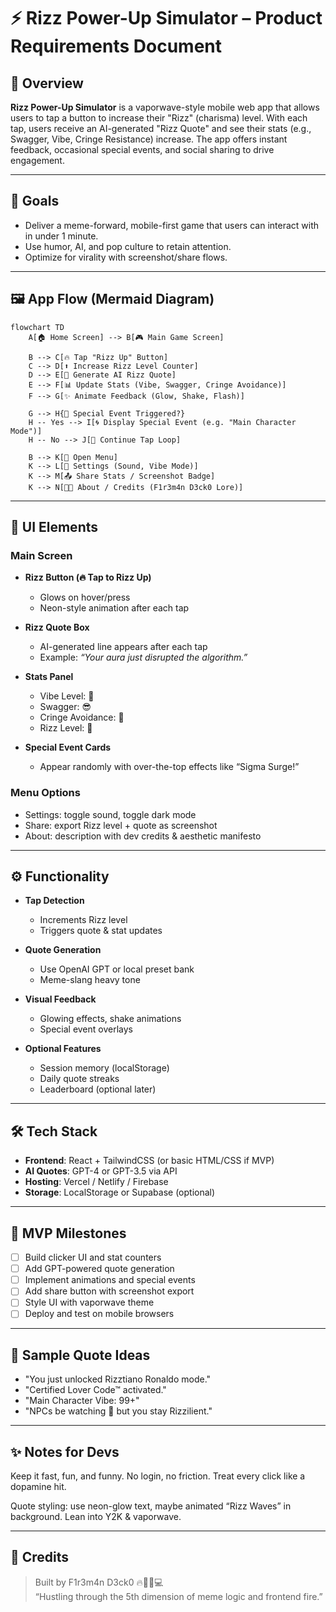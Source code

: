 
# ⚡ Rizz Power-Up Simulator – Product Requirements Document

## 🧠 Overview

**Rizz Power-Up Simulator** is a vaporwave-style mobile web app that allows users to tap a button to increase their "Rizz" (charisma) level. With each tap, users receive an AI-generated "Rizz Quote" and see their stats (e.g., Swagger, Vibe, Cringe Resistance) increase. The app offers instant feedback, occasional special events, and social sharing to drive engagement.

---

## 🎯 Goals

- Deliver a meme-forward, mobile-first game that users can interact with in under 1 minute.
- Use humor, AI, and pop culture to retain attention.
- Optimize for virality with screenshot/share flows.

---

## 🖼️ App Flow (Mermaid Diagram)

```
flowchart TD
    A[🏠 Home Screen] --> B[🎮 Main Game Screen]

    B --> C[🔥 Tap "Rizz Up" Button]
    C --> D[⬆️ Increase Rizz Level Counter]
    D --> E[💬 Generate AI Rizz Quote]
    E --> F[📊 Update Stats (Vibe, Swagger, Cringe Avoidance)]
    F --> G[✨ Animate Feedback (Glow, Shake, Flash)]

    G --> H{🌟 Special Event Triggered?}
    H -- Yes --> I[🌀 Display Special Event (e.g. "Main Character Mode")]
    H -- No --> J[🔁 Continue Tap Loop]

    B --> K[📂 Open Menu]
    K --> L[🔧 Settings (Sound, Vibe Mode)]
    K --> M[📤 Share Stats / Screenshot Badge]
    K --> N[👨‍💻 About / Credits (F1r3m4n D3ck0 Lore)]
```

---

## 📱 UI Elements

### Main Screen

- **Rizz Button (🔥 Tap to Rizz Up)**
  - Glows on hover/press
  - Neon-style animation after each tap

- **Rizz Quote Box**
  - AI-generated line appears after each tap
  - Example: *“Your aura just disrupted the algorithm.”*

- **Stats Panel**
  - Vibe Level: 🌊
  - Swagger: 😎
  - Cringe Avoidance: 🧠
  - Rizz Level: 🚀

- **Special Event Cards**
  - Appear randomly with over-the-top effects like “Sigma Surge!”

### Menu Options

- Settings: toggle sound, toggle dark mode
- Share: export Rizz level + quote as screenshot
- About: description with dev credits & aesthetic manifesto

---

## ⚙️ Functionality

- **Tap Detection**
  - Increments Rizz level
  - Triggers quote & stat updates

- **Quote Generation**
  - Use OpenAI GPT or local preset bank
  - Meme-slang heavy tone

- **Visual Feedback**
  - Glowing effects, shake animations
  - Special event overlays

- **Optional Features**
  - Session memory (localStorage)
  - Daily quote streaks
  - Leaderboard (optional later)

---

## 🛠️ Tech Stack

- **Frontend**: React + TailwindCSS (or basic HTML/CSS if MVP)
- **AI Quotes**: GPT-4 or GPT-3.5 via API
- **Hosting**: Vercel / Netlify / Firebase
- **Storage**: LocalStorage or Supabase (optional)

---

## 🚀 MVP Milestones

- [ ] Build clicker UI and stat counters
- [ ] Add GPT-powered quote generation
- [ ] Implement animations and special events
- [ ] Add share button with screenshot export
- [ ] Style UI with vaporwave theme
- [ ] Deploy and test on mobile browsers

---

## 📸 Sample Quote Ideas

- "You just unlocked Rizztiano Ronaldo mode."
- "Certified Lover Code™ activated."
- "Main Character Vibe: 99+"
- "NPCs be watching 👀 but you stay Rizzilient."

---

## ✨ Notes for Devs

Keep it fast, fun, and funny. No login, no friction. Treat every click like a dopamine hit.

Quote styling: use neon-glow text, maybe animated “Rizz Waves” in background. Lean into Y2K & vaporwave.

---

## 👤 Credits

> Built by F1r3m4n D3ck0 🔥🧘‍♂️💻  
> “Hustling through the 5th dimension of meme logic and frontend fire.”
